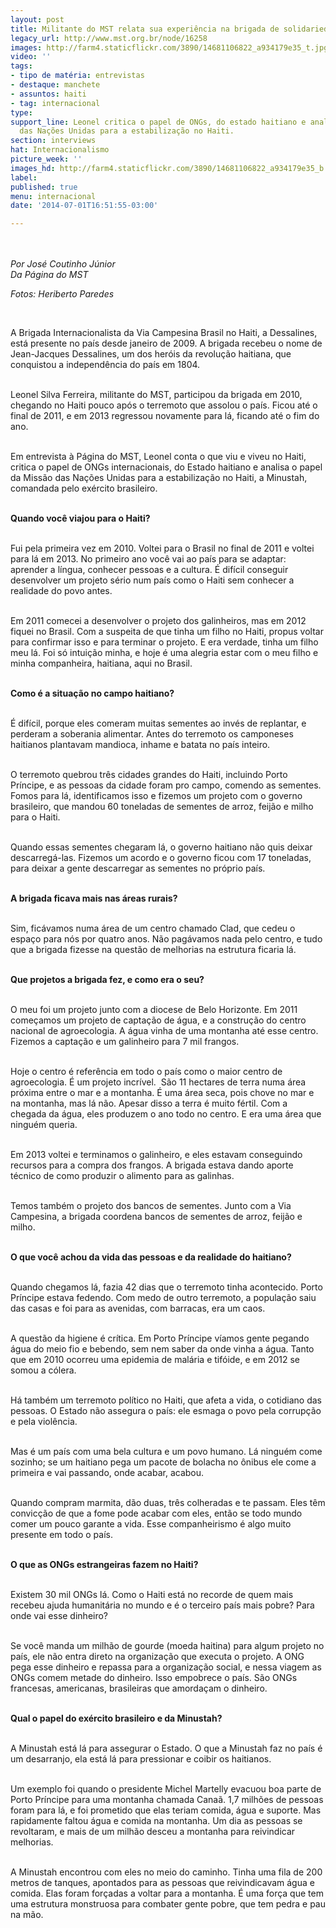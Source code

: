 ```yaml
---
layout: post
title: Militante do MST relata sua experiência na brigada de solidariedade ao Haiti
legacy_url: http://www.mst.org.br/node/16258
images: http://farm4.staticflickr.com/3890/14681106822_a934179e35_t.jpg
video: ''
tags:
- tipo de matéria: entrevistas
- destaque: manchete
- assuntos: haiti
- tag: internacional
type: 
support_line: Leonel critica o papel de ONGs, do estado haitiano e analisa a Missão
  das Nações Unidas para a estabilização no Haiti.
section: interviews
hat: Internacionalismo
picture_week: ''
images_hd: http://farm4.staticflickr.com/3890/14681106822_a934179e35_b.jpg
label: 
published: true
menu: internacional
date: '2014-07-01T16:51:55-03:00'

---
```

<p><img alt="" src="http://www.mst.org.br/sites/default/files/Heriberto_Paredes-LR-82.jpg" style="margin: 10px;"></p><p><em>Por José Coutinho Júnior<br>Da Página do MST</em></p><p><em>Fotos: Heriberto Paredes</em></p><div>&nbsp;</div><p>A Brigada Internacionalista da Via Campesina Brasil no Haiti, a Dessalines, está presente no país desde janeiro de 2009. A brigada recebeu o nome de Jean-Jacques Dessalines, um dos heróis da revolução haitiana, que conquistou a independência do país em 1804.&nbsp;</p><p><br>Leonel Silva Ferreira, militante do MST, participou da brigada em 2010, chegando no Haiti pouco após o terremoto que assolou o país. Ficou até o final de 2011, e em 2013 regressou novamente para lá, ficando até o fim do ano.</p><p><br>Em entrevista à Página do MST, Leonel conta o que viu e viveu no Haiti, critica o papel de ONGs internacionais, do Estado haitiano e analisa o papel da Missão das Nações Unidas para a estabilização no Haiti, a Minustah, comandada pelo exército brasileiro.</p><p><br><strong>Quando você viajou para o Haiti?</strong></p><p><br>Fui pela primeira vez em 2010. Voltei para o Brasil no final de 2011 e voltei para lá em 2013. No primeiro ano você vai ao país para se adaptar: aprender a língua, conhecer pessoas e a cultura. É difícil conseguir desenvolver um projeto sério num país como o Haiti sem conhecer a realidade do povo antes.</p><p><br>Em 2011 comecei a desenvolver o projeto dos galinheiros, mas em 2012 fiquei no Brasil. Com a suspeita de que tinha um filho no Haiti, propus voltar para confirmar isso e para terminar o projeto. E era verdade, tinha um filho meu lá. Foi só intuição minha, e hoje é uma alegria estar com o meu filho e minha companheira, haitiana, aqui no Brasil.&nbsp;</p><p><br><strong>Como é a situação no campo haitiano?</strong></p><p><br>É difícil, porque eles comeram muitas sementes ao invés de replantar, e perderam a soberania alimentar. Antes do terremoto os camponeses haitianos plantavam mandioca, inhame e batata no país inteiro.&nbsp;</p><p><br>O terremoto quebrou três cidades grandes do Haiti, incluindo Porto Príncipe, e as pessoas da cidade foram pro campo, comendo as sementes. Fomos para lá, identificamos isso e fizemos um projeto com o governo brasileiro, que mandou 60 toneladas de sementes de arroz, feijão e milho para o Haiti.&nbsp;</p><p><br><img alt="" src="http://www.mst.org.br/sites/default/files/A-Heriberto_Paredes-LR-84.jpg" style="margin: 10px; float: right;">Quando essas sementes chegaram lá, o governo haitiano não quis deixar descarregá-las. Fizemos um acordo e o governo ficou com 17 toneladas, para deixar a gente descarregar as sementes no próprio país.</p><p><br><strong>A brigada ficava mais nas áreas rurais?</strong></p><p><br>Sim, ficávamos numa área de um centro chamado Clad, que cedeu o espaço para nós por quatro anos. Não pagávamos nada pelo centro, e tudo que a brigada fizesse na questão de melhorias na estrutura ficaria lá.&nbsp;</p><p><br><strong>Que projetos a brigada fez, e como era o seu?&nbsp;</strong></p><p><br>O meu foi um projeto junto com a diocese de Belo Horizonte. Em 2011 começamos um projeto de captação de água, e a construção do centro nacional de agroecologia. A água vinha de uma montanha até esse centro. Fizemos a captação e um galinheiro para 7 mil frangos.&nbsp;</p><p><br>Hoje o centro é referência em todo o país como o maior centro de agroecologia. É um projeto incrível. &nbsp;São 11 hectares de terra numa área próxima entre o mar e a montanha. É uma área seca, pois chove no mar e na montanha, mas lá não. Apesar disso a terra é muito fértil. Com a chegada da água, eles produzem o ano todo no centro. E era uma área que ninguém queria.</p><p><br>Em 2013 voltei e terminamos o galinheiro, e eles estavam conseguindo recursos para a compra dos frangos. A brigada estava dando aporte técnico de como produzir o alimento para as galinhas.&nbsp;</p><p><br>Temos também o projeto dos bancos de sementes. Junto com a Via Campesina, a brigada coordena bancos de sementes de arroz, feijão e milho.</p><p><br><strong>O que você achou da vida das pessoas e da realidade do haitiano?&nbsp;</strong></p><p><br>Quando chegamos lá, fazia 42 dias que o terremoto tinha acontecido. Porto Príncipe estava fedendo. Com medo de outro terremoto, a população saiu das casas e foi para as avenidas, com barracas, era um caos.</p><p><br>A questão da higiene é crítica. Em Porto Príncipe víamos gente pegando água do meio fio e bebendo, sem nem saber da onde vinha a água. Tanto que em 2010 ocorreu uma epidemia de malária e tifóide, e em 2012 se somou a cólera.</p><p><br>Há também um terremoto político no Haiti, que afeta a vida, o cotidiano das pessoas. O Estado não assegura o país: ele esmaga o povo pela corrupção e pela violência.&nbsp;</p><p><br>Mas é um país com uma bela cultura e um povo humano. Lá ninguém come sozinho; se um haitiano pega um pacote de bolacha no ônibus ele come a primeira e vai passando, onde acabar, acabou.&nbsp;</p><p><br>Quando compram marmita, dão duas, três colheradas e te passam. Eles têm convicção de que a fome pode acabar com eles, então se todo mundo comer um pouco garante a vida. Esse companheirismo é algo muito presente em todo o país.</p><p><br><strong>O que as ONGs estrangeiras fazem no Haiti?</strong></p><p><br>Existem 30 mil ONGs lá. Como o Haiti está no recorde de quem mais recebeu ajuda humanitária no mundo e é o terceiro país mais pobre? Para onde vai esse dinheiro?&nbsp;</p><p><br>Se você manda um milhão de gourde (moeda haitina) para algum projeto no país, ele não entra direto na organização que executa o projeto. A ONG pega esse dinheiro e repassa para a organização social, e nessa viagem as ONGs comem metade do dinheiro. Isso empobrece o país. São ONGs francesas, americanas, brasileiras que amordaçam o dinheiro.&nbsp;</p><p><br><strong>Qual o papel do exército brasileiro e da Minustah?</strong></p><p><br>A Minustah está lá para assegurar o Estado. O que a Minustah faz no país é um desarranjo, ela está lá para pressionar e coibir os haitianos.&nbsp;</p><p><br>Um exemplo foi quando o presidente Michel Martelly evacuou boa parte de Porto Príncipe para uma montanha chamada Canaã. 1,7 milhões de pessoas foram para lá, e foi prometido que elas teriam comida, água e suporte. Mas rapidamente faltou água e comida na montanha. Um dia as pessoas se revoltaram, e mais de um milhão desceu a montanha para reivindicar melhorias.</p><p><br>A Minustah encontrou com eles no meio do caminho. Tinha uma fila de 200 metros de tanques, apontados para as pessoas que reivindicavam água e comida. Elas foram forçadas a voltar para a montanha. É uma força que tem uma estrutura monstruosa para combater gente pobre, que tem pedra e pau na mão.&nbsp;</p><div>&nbsp;</div>
